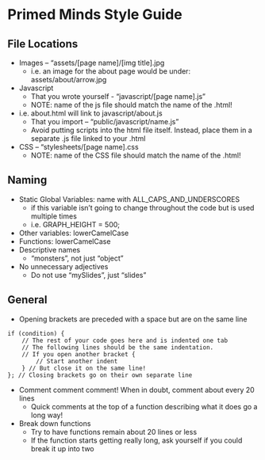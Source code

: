 # Primed Minds Style Guide

## File Locations
  - Images – “assets/[page name]/[img title].jpg
    - i.e. an image for the about page would be under: assets/about/arrow.jpg
  - Javascript
    - That you wrote yourself - “javascript/[page name].js”
    - NOTE: name of the js file should match the name of the .html!
  - i.e. about.html will link to javascript/about.js
    - That you import – “public/javascript/name.js”
    - Avoid putting scripts into the html file itself.
      Instead, place them in a separate .js file linked to your .html
  - CSS – “stylesheets/[page name].css
    - NOTE: name of the CSS file should match the name of the .html!
   
## Naming
  - Static Global Variables: name with ALL_CAPS_AND_UNDERSCORES
    - if this variable isn’t going to change throughout the code but is used multiple times
    - i.e. GRAPH_HEIGHT = 500;
  - Other variables: lowerCamelCase
  - Functions: lowerCamelCase
  - Descriptive names
    - “monsters”, not just “object”
  - No unnecessary adjectives
    - Do not use “mySlides”, just “slides”

## General
  - Opening brackets are preceded with a space but are on the same line
```
if (condition) {
    // The rest of your code goes here and is indented one tab
    // The following lines should be the same indentation.
    // If you open another bracket {
        // Start another indent
    } // But close it on the same line!
}; // Closing brackets go on their own separate line
```
  - Comment comment comment! When in doubt, comment about every 20 lines
    - Quick comments at the top of a function describing what it does go a long way!
  - Break down functions
    - Try to have functions remain about 20 lines or less
    - If the function starts getting really long, ask yourself if you could break it up into two 
